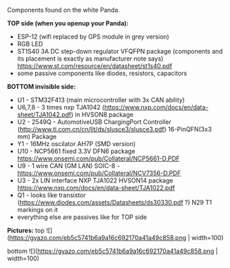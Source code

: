 Components found on the white Panda.

**TOP side (when you openup your Panda):**
- ESP-12 (wifi replaced by GPS module in grey version)
- RGB LED
- ST1S40 3A DC step-down regulator VFQFPN package (components and its placement is exactly as manufacturer note says)
  https://www.st.com/resource/en/datasheet/st1s40.pdf
- some passive components like diodes, resistors, capacitors

**BOTTOM invisible side:**

- U1 - STM32F413 (main microcontroller with 3x CAN ability)
- U6,7,8 - 3 times nxp TJA1042 (https://www.nxp.com/docs/en/data-sheet/TJA1042.pdf) in HVSON8 package
- U2 - 2549Q - AutomotiveUSB ChargingPort Controller (http://www.ti.com.cn/cn/lit/ds/slusce3/slusce3.pdf)
  16-PinQFN(3x3 mm) Package
- Y1 - 16MHz oscilator AH7P (SMD version)
- U10 - NCP5661 fixed 3.3V DFN6 package https://www.onsemi.com/pub/Collateral/NCP5661-D.PDF
- U9 -  1 wire CAN (GM LAN) SOIC-8 - https://www.onsemi.com/pub/Collateral/NCV7356-D.PDF
- U3 - 2x LIN interface NXP TJA1022 HVSON14 package https://www.nxp.com/docs/en/data-sheet/TJA1022.pdf
- Q1 - looks like transistor (https://www.diodes.com/assets/Datasheets/ds30330.pdf ?) N29 T1 markings on it
- everything else are passives like for TOP side

**Pictures:**
top
![](https://gyazo.com/eb5c5741b6a9a16c692170a41a49c858.png | width=100)

bottom
![](https://gyazo.com/eb5c5741b6a9a16c692170a41a49c858.png | width=100)
